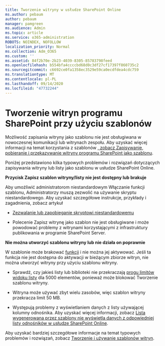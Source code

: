 ```yaml
---
title: Tworzenie witryny w usłudze SharePoint Online
ms.author: pebaum
author: pebaum
manager: pamgreen
ms.audience: Admin
ms.topic: article
ms.service: o365-administration
ROBOTS: NOINDEX, NOFOLLOW
localization_priority: Normal
ms.collection: Adm_O365
ms.custom: ''
ms.assetid: 84f2b70e-2b23-4039-8305-85783798feed
ms.openlocfilehash: b554bfa4ccccbd68d0c3df27cf17397f860735c2
ms.sourcegitcommit: c6692ce0fa1358ec3529e59ca0ecdfdea4cdc759
ms.translationtype: MT
ms.contentlocale: pl-PL
ms.lasthandoff: 09/14/2020
ms.locfileid: "47732244"
---
```

# <a name="create-sharepoint-sites-using-templates"></a>Tworzenie witryn programu SharePoint przy użyciu szablonów

Możliwość zapisania witryny jako szablonu nie jest obsługiwana w nowoczesnej komunikacji lub witrynach zespołu. Aby uzyskać więcej informacji na temat korzystania z szablonów [, zobacz Zapisywanie, pobieranie i przekazywanie witryny programu SharePoint jako szablonu](https://docs.microsoft.com/sharepoint/dev/general-development/save-download-and-upload-a-sharepoint-site-as-a-template).

Poniżej przedstawiono kilka typowych problemów i rozwiązań dotyczących zapisywania witryny lub listy jako szablonu w usłudze SharePoint Online. 

**Przycisk Zapisz szablon witryny/listy nie jest dostępny lub brakuje**

Aby umożliwić administratorom niestandardowym Włączanie funkcji szablonu, Administratorzy muszą zezwolić na używanie skryptu niestandardowego. Aby uzyskać szczegółowe instrukcje, przykłady i zagadnienia, zobacz artykuł 

- [Zezwalanie lub zapobieganie skryptowi niestandardowemu](https://docs.microsoft.com/sharepoint/allow-or-prevent-custom-script)

- Polecenie Zapisz witrynę jako szablon nie jest obsługiwane i może powodować problemy z witrynami korzystającymi z infrastruktury publikowania w programie SharePoint Server.

**Nie można utworzyć szablonu witryny lub nie działa on poprawnie**

W szablonie może brakować [funkcji](https://social.technet.microsoft.com/wiki/contents/articles/14423.sharepoint-2013-existing-features-guid.aspx) i nie można jej aktywować. Jeśli ta funkcja nie jest dostępna do aktywacji w bieżącym zbiorze witryn, nie można utworzyć witryny przy użyciu szablonu witryny.

- Sprawdź, czy jakieś listy lub biblioteki nie przekraczają [progu limitów widoku listy](https://support.office.com/article/Manage-large-lists-and-libraries-in-SharePoint-B8588DAE-9387-48C2-9248-C24122F07C59) dla 5000 elementów, ponieważ może blokować Tworzenie szablonu witryny.

- Witryna może używać zbyt wielu zasobów, więc szablon witryny przekracza limit 50 MB.


- Występują problemy z wyświetlaniem danych z listy używającej kolumny odnośnika. Aby uzyskać więcej informacji, zobacz [Lista wygenerowana przez szablony nie wyświetla danych z odpowiedniej listy odnośników w usłudze SharePoint Online](https://docs.microsoft.com/sharepoint/support/lists-and-libraries/template-generated-list-incorrect-data).

Aby uzyskać bardziej szczegółowe informacje na temat typowych problemów i rozwiązań, zobacz [Tworzenie i używanie szablonów witryn](https://support.office.com/article/Create-and-use-site-templates-60371B0F-00E0-4C49-A844-34759EBDD989).



